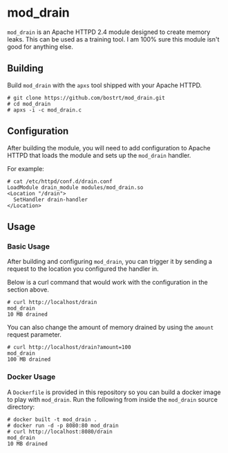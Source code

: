 # mod_drain

`mod_drain` is an Apache HTTPD 2.4 module designed to create memory leaks. This can be used as a training tool. I am 100% sure this module isn't good for anything else.

## Building
Build `mod_drain` with the `apxs` tool shipped with your Apache HTTPD.

```
# git clone https://github.com/bostrt/mod_drain.git
# cd mod_drain
# apxs -i -c mod_drain.c
```

## Configuration
After building the module, you will need to add configuration to Apache HTTPD that loads the module and sets up the `mod_drain` handler.

For example:
```
# cat /etc/httpd/conf.d/drain.conf
LoadModule drain_module modules/mod_drain.so
<Location "/drain">
  SetHandler drain-handler
</Location>
```

## Usage

### Basic Usage
After building and configuring `mod_drain`, you can trigger it by sending a request to the location you configured the handler in.

Below is a curl command that would work with the configuration in the section above.

```
# curl http://localhost/drain
mod_drain
10 MB drained
```

You can also change the amount of memory drained by using the `amount` request parameter.

```
# curl http://localhost/drain?amount=100
mod_drain
100 MB drained
```

### Docker Usage

A `Dockerfile` is provided in this repository so you can build a docker image to play with `mod_drain`. Run the following from inside the `mod_drain` source directory:

```
# docker built -t mod_drain .
# docker run -d -p 8080:80 mod_drain
# curl http://localhost:8080/drain
mod_drain
10 MB drained
```

